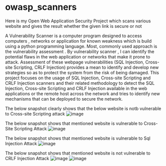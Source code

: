 # owasp_scanners
Here is my Open Web Application Security  Project which scans various website and gives the result whether the given link is secure or not

A Vulnerability Scanner is a computer program designed to access computers , networks or application for known weakness which is build using a python programming language. Most, commonly used approach is the vulnerability assessment . By vulnerability scanner , I can identify the potential flaws in the web application or networks that make it prone to attack. Assessment of these webpage vulnerabilities (SQL Injection, Cross-site Scripting, CRLF Injection) provides a mean to identify and develop new strategies so as to protect the system from the risk of being damaged. This project focuses on the usage of SQL Injection, Cross-site Scripting and CRLF Injection scanners and their related methodology to detect the SQL Injection, Cross-site Scripting and CRLF Injection available in the web applications or the remote host across the network and tries to identify new mechanisms that can be deployed to secure the network.

The below snapshot clearly shows that the below website is notb vulnerable to Cross-site Scripting attack
![image](https://github.com/hari157/owasp_scanners/assets/47861440/b2cffa2d-710f-44c2-b6c8-32ae7d096181)

The below snapshot shows that mentioned website is vulnerable to Cross-Site Scripting Attack
![image](https://github.com/hari157/owasp_scanners/assets/47861440/9df0e166-351c-478d-8db9-3263868b9d2d)

The below snapshot shows that mentioned website is vulnerable to Sql Injection Attack
![image](https://github.com/hari157/owasp_scanners/assets/47861440/4defccee-d2dc-4779-a47f-ed1b402ee577)

The below snapshot shows that mentioned website is not vulnerable to CRLF Injection Attack
![image](https://github.com/hari157/owasp_scanners/assets/47861440/effe666c-aaf3-4890-95c5-65fbe18dcc19)
![image](https://github.com/hari157/owasp_scanners/assets/47861440/d1d74ee1-2aa7-4b68-980b-3223020c8f42)





